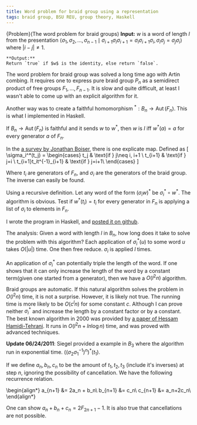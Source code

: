 ```yaml
---
title: Word problem for braid group using a representation
tags: braid group, BSU REU, group theory, Haskell
---
```


{Problem}(The word problem for braid groups)
    **Input:**
    $w$ is a word of length $l$ from the presentation $\langle \sigma_1,\sigma_2,\ldots,\sigma_{n-1} \mid  \sigma_{i+1}\sigma_i\sigma_{i+1} = \sigma_i\sigma_{i+1}\sigma_i, \sigma_i\sigma_j = \sigma_j\sigma_i \rangle$ where $|i-j|\neq 1$.
       
    **Output:**
    Return `true` if $w$ is the identity, else return `false`.

The word problem for braid group was solved a long time ago with Artin combing. It requires one to express pure braid group $P_n$ as a semidirect product of free groups $F_1,\ldots,F_{n-1}$. It is slow and quite difficult, at least I wasn't able to come up with an explicit algorithm for it.

Another way was to create a faithful homomorphism $^*: B_n \to \mathop{\mathrm{Aut}}(F_n)$. This is what I implemented in Haskell.

If $B_n \to \mathop{\mathrm{Aut}}(F_n)$ is faithful and it sends $w$ to $w^*$, then $w$ is $I$ iff $w^*(a) = a$ for every generator $a$ of $F_n$.

In the [a survey by Jonathan Boiser](http://campillos.ucmerced.edu/~jboiser/boiserMSThesis.pdf), there is one explicate map. Defined as
\[
\sigma_i^*(t_j) =
\begin{cases}
 t_j & \text{if } j\neq i, i+1 \\
 t_{i+1} & \text{if } j=i \\
 t_{i+1}t_it^{-1}_{i+1} & \text{if } j=i+1\\
\end{cases}
\]

Where $t_i$ are generators of $F_n$, and $\sigma_i$ are the generators of the braid group. The inverse can easily be found.

Using a recursive definition. Let any word of the form $(\sigma_i w)^*$ be $\sigma_i^* \circ w^*$. The algorithm is obvious. Test if $w^*(t_i) = t_i$ for every generator in $F_n$ is applying a list of $\sigma_i$ to elements in $F_n$.
 
I wrote the program in Haskell, and [posted it on github](https://gist.github.com/1041985).
<script src="https://gist.github.com/1041985.js?file=word_problem_braid_group.hs"></script>

The analysis: Given a word with length $l$ in $B_n$, how long does it take to solve the problem with this algorithm?
Each application of $\sigma_i^*(u)$ to some word $u$ takes $O(|u|)$ time. One then free reduce. $\sigma_i$ is applied $l$ times.

An application of $\sigma_i^*$ can potentially triple the length of the word. If one shows that it can only increase the length of the word by a constant term(given one started from a generator), then we have a $O(l^2 n)$ algorithm.

Braid groups are automatic. If this natural algorithm solves the problem in $O(l^2 n)$ time, it is not a surprise. However, it is likely not true. The running time is more likely to be $O(c^l n)$ for some constant $c$. Although I can prove neither $\sigma_i^*$ and increase the length by a constant factor or by a constant. The best known algorithm in 2000 was provided by [a paper of Hessam Hamidi-Tehrani](http://www.sciencedirect.com/science/article/pii/S0166864199000632). It runs in $O(l^2 n  + l n \log n)$ time, and was proved with advanced techniques.

**Update 06/24/2011**: Siegel provided a example in $B_3$ where the algorithm run in exponential time.
$((\sigma_2\sigma_1^{-1})^n)^*(t_1)$. 

If we define $a_n,b_n,c_n$ to be the amount of $t_1,t_2,t_3$ (include it's inverses) at step $n$, ignoring the possibility of cancellation. We have the following recurrence relation.

\begin{align*}
a_{n+1} &= 2a_n + b_n\\
b_{n+1} &= c_n\\
c_{n+1} &= a_n+2c_n\\
\end{align*}

One can show $a_n+b_n+c_n = 2F_{2n+1}-1$. It is also true that cancellations are not possible. 